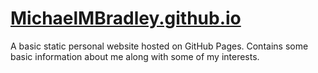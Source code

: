 # [MichaelMBradley.github.io](https://MichaelMBradley.github.io)

A basic static personal website hosted on GitHub Pages.
Contains some basic information about me along with some of my interests.
